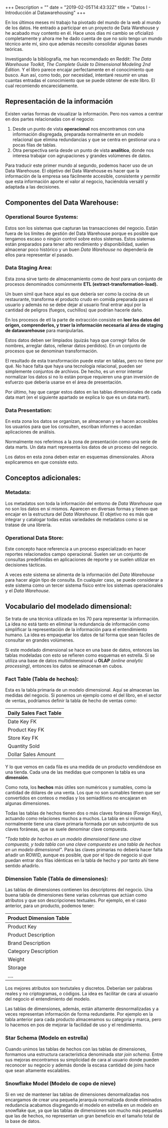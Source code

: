 +++
Description = ""
date = "2019-02-05T14:43:32Z"
title = "Datos I - Introducción al Datawarehousing"
+++

En los últimos meses mi trabajo ha pivotado del mundo de la web al mundo de los datos. He entrado a participar en un proyecto de Data Warehouse y he acabado muy contento en él. Hace unos días mi cambio se oficializó completamente y ahora me he dado cuenta de que no solo tengo un mundo técnico ante mí, sino que además necesito consolidar algunas bases teóricas.

Investigando la bibliografía, me han recomendado en Reddit: *The Data Warehouse Toolkit, The Complete Guide to Dimensional Modeling 2nd Edition.*
Y el libro parece encajar perfectamente en el conocimiento que busco. Aun así, como todo, por necesidad, intentaré resumir en unas cuantas entradas el conocimiento que se puede obtener de este libro. El cual recomiendo encarecidamente.

## Representación de la información

Existen varias formas de visualizar la información. Pero nos vamos a centrar en dos partes relacionadas con el negocio:

1. Desde un punto de vista **operacional** nos encontramos con una información disgregada, preparada normalmente en un modelo relacional que elimina redundancias y que se centra en gestionar una o pocas filas de tablas. 
2. Otra perspectiva sería desde un punto de vista **analítico**, donde nos interesa trabajar con agrupaciones y grandes volúmenes de datos.

Para traducir este primer mundo al segundo, podemos hacer uso de un Data Warehouse. El objetivo del Data Warehouse es hacer que la información de la empresa sea fácilmente accesible, consistente y permitir que esta información aporte el valor al negocio, haciéndola versátil y adaptada a las decisiones.

## Componentes del Data Warehouse:

### Operational Source Systems:
Estos son los sistemas que capturan las transacciones del negocio. Están fuera de los límites de gestión del Data Warehouse porque es posible que tengamos escaso o ningún control sobre estos sistemas. Estos sistemas están preparados para tener alto rendimiento y disponibilidad, suelen almacenar poco histórico y un buen *Data Warehouse* no dependería de ellos para representar el pasado.

### Data Staging Area:
Esta zona sirve tanto de almacenamiento como de *host* para un conjunto de procesos denominados comúnmente **ETL (extract-transformation-load).**

Un buen símil que hace aquí es que debería ser como la cocina de un restaurante, transforma el producto crudo en comida preparada para el usuario y además no se debe dejar al usuario final entrar aquí por la cantidad de peligros (fuegos, cuchillos) que podrían hacerle daño.

En los procesos de etl la parte de extracción consiste en __leer los datos del origen, comprenderlos, y traer la información necesaria al área de staging de datawarehouse__ para manipularlas.

Estos datos deben ser limpiados (quizás haya que corregir fallos de nombres, arreglar datos, rellenar datos perdidos). En un conjunto de procesos que se denominan transformación.

El resultado de esta transformación puede estar en tablas, pero no tiene por qué. No hace falta que haya una tecnología relacional, pueden ser simplemente conjuntos de archivos. De hecho, es un error intentar normalizar los datos si no lo están porque requieren una gran inversión de esfuerzo que debería usarse en el área de presentación.

Por último, hay que cargar estos datos en las tablas dimensionales de cada data mart (en el siguiente apartado se explica lo que es un data mart).

### Data Presentation:
En esta zona los datos se organizan, se almacenan y se hacen accesibles los usuarios para que los consulten, escriban informes o accedan aplicaciones de análisis.

Normalmente nos referimos a la zona de presentación como una serie de data marts. Un data mart representa los datos de un proceso del negocio.

Los datos en esta zona deben estar en esquemas dimensionales. Ahora explicaremos en que consiste esto.

## Conceptos adicionales:

### Metadata:
Los metadatos son toda la información del entorno de *Data Warehouse* que no son los datos en sí mismos. Aparecen en diversas formas y tienen que encajar en la estructura del *Data Warehouse*. El objetivo no es más que integrar y catalogar todas estas variedades de metadatos como si se tratase de una librería.

### Operational Data Store:

Este concepto hace referencia a un proceso especializado en hacer reportes relacionados campo operacional. Suelen ser un conjunto de consultas predefinidas en aplicaciones de reporte y se suelen utilizar en decisiones tácticas.

A veces este sistema se alimenta de la información del *Data Warehouse* para hacer algún tipo de consulta. En cualquier caso, se puede considerar a este sistema como un tercer sistema físico entre los sistemas operacionales y el *Data Warehouse*.

## Vocabulario del modelado dimensional:

Se trata de una técnica utilizada en los 70 para representar la información. La idea no está tanto en eliminar la redundancia de información como simplificar la representación de la información para el entendimiento humano. La idea es empaquetar los datos de tal forma que sean fáciles de consultar en grandes volúmenes.

Si este modelado dimensional se hace en una base de datos, entonces las tablas modeladas con esto se refieren como esquemas en estrella. Si se utiliza una base de datos multidimensional u **OLAP** *(online analytic processing)*, entonces los datos se almacenan en cubos.

### Fact Table (Tabla de hechos):
Esta es la tabla primaria de un modelo dimensional. Aquí se almacenan las medidas del negocio. Si ponemos un ejemplo como el del libro, en el sector de ventas, podríamos definir la tabla de hecho de ventas como:

| Daily Sales Fact Table |
| ---------------------- |
| Date Key FK |
| Product Key FK |
| Store Key FK |
| Quantity Sold |
| Dollar Sales Amount |

Y lo que vemos en cada fila es una medida de un producto vendiéndose en una tienda. Cada una de las medidas que componen la tabla es una **dimensión**.

Como nota, los **hechos** más útiles son numéricos y sumables, como la cantidad de dólares de una venta. Los que no son sumables tienen que ser convertidos en conteos o medias y los semiaditivos no encajaran en algunas dimensiones.

Todas las tablas de hechos tienen dos o más claves foráneas (Foreign Key), actuando como relaciones muchos a muchos. La tabla en sí misma normalmente tiene una clave primaria formada por un subconjunto de sus claves foráneas, que se suele denominar clave compuesta.

*"Toda tabla de hechos en un modelo dimensional tiene una clave compuesta, y toda tabla con una clave compuesta es una tabla de hechos en un modelo dimensional"*.
Para las claves primarias no debería hacer falta añadir un ROWID, aunque es posible, que por el tipo de negocio si que puedan entrar dos filas idénticas en la tabla de hecho y por tanto ahí tiene sentido añadirlo.

### Dimension Table (Tabla de dimensiones):

Las tablas de dimensiones contienen los descriptores del negocio. Una buena tabla de dimensiones tiene varias columnas que actúan como atributos y que son descripciones textuales. Por ejemplo, en el caso anterior, para un producto, podemos tener:

| Product Dimension Table |
| ----------------------- |
| Product Key |
| Product Description |
| Brand Description |
| Category Description |
| Weight |
| Storage |
| .... |

Los mejores atributos son textutales y discretos. Deberían ser palabras reales y no criptogramas, o códigos. La idea es facilitar de cara al usuario del negocio el entendimiento del modelo.

Las tablas de dimensiones, además, están altamente desnormalizadas y a veces representan información de forma redundante. Por ejemplo en la tabla anterior para cada producto almacenamos su categoría y marca, pero lo hacemos en pos de mejorar la facilidad de uso y el rendimiento.

### Star Schema (Modelo en estrella)
Cuando unimos las tablas de hechos con las tablas de dimensiones, formamos una estructura característica denominada *star join schema*. Entre sus mejoras encontramos su simplicidad de cara al usuario donde pueden reconocer su negocio y además donde la escasa cantidad de joins hace que sean altamente escalables.

### Snowflake Model (Modelo de copo de nieve)
Si en vez de mantener las tablas de dimensiones denormalizadas nos encargamos de crear una pequeña jerarquía normalizada donde eliminados redudancia acabamos disgregando el modelo en estrella en un modelo en snowflake que, ya que las tablas de dimensiones son mucho más pequeñas que las de hechos, no representan un gran beneficio en el tamaño total de la base de datos.